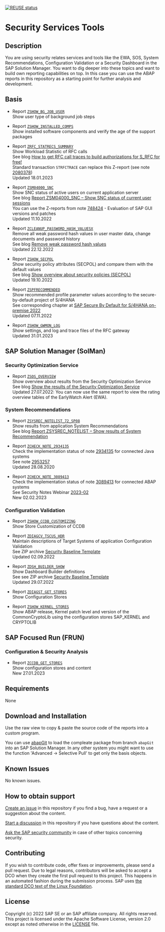 [![REUSE status](https://api.reuse.software/badge/github.com/SAP-samples/security-services-tools)](https://api.reuse.software/info/github.com/SAP-samples/security-services-tools)
# Security Services Tools

## Description

You are using security relates services and tools like the EWA, SOS, System Recommendations, Configuration Validation or a Security Dashboard in the SAP Solution Manager. You want to dig deeper into these topics and want to build own reporting capabilities on top. In this case you can use the ABAP reports in this repository as a starting point for further analysis and development.

## Basis

- Report [`ZSHOW_BG_JOB_USER`](/ABAP/basis/zshow_bg_job_user.prog.abap)  
Show user type of background job steps  

- Report [`ZSHOW_INSTALLED_COMPS`](/ABAP/basis/zshow_installed_comps.prog.abap)  
Show installed software components and verify the age of the support packages  

- Report [`ZRFC_STATRECS_SUMMARY`](/ABAP/basis/zrfc_statrecs_summary.prog.abap)  
Show Workload Statistic of RFC calls  
See blog [How to get RFC call traces to build authorizations for S_RFC for free!](https://blogs.sap.com/2010/12/05/how-to-get-rfc-call-traces-to-build-authorizations-for-srfc-for-free/)  
Standard transaction `STRFCTRACE` can replace this Z-report (see note [2080378](https://launchpad.support.sap.com/#/notes/2080378))  
Updated 18.01.2023  

- Report [`ZSM04000_SNC`](/ABAP/basis/zsm04000_snc.prog.abap)  
Show SNC status of active users on current application server  
See blog [Report ZSM04000_SNC – Show SNC status of current user sessions](https://blogs.sap.com/2013/09/30/report-zsm04000snc-show-snc-status-of-current-user-sessions/)  
You can use the Z-reports from note [748424](https://launchpad.support.sap.com/#/notes/748424) - Evaluation of SAP GUI versions and patches  
Updated 11.10.2022  

- Report [`ZCLEANUP_PASSWORD_HASH_VALUESX`](/ABAP/basis/zcleanup_password_hash_valuesx.prog.abap)  
Remove all weak password hash values in user master data, change documents and password history  
See blog [Remove weak password hash values](https://blogs.sap.com/2022/07/22/report-zcleanup_password_hash_valuesx-remove-weak-password-hash-values/)  
Updated 22.12.2022  

- Report [`ZSHOW_SECPOL`](/ABAP/basis/zshow_secpol.prog.abap)  
Show security policy attributes (SECPOL) and compare them with the default values  
See blog [Show overview about security policies (SECPOL)](https://blogs.sap.com/2022/10/07/show-overview-about-security-policies-secpol/)  
Updated 19.10.2022  

- Report [`ZSPFRECOMMENDED`](/ABAP/basis/zspfrecommended.prog.abap)  
Show recommended profile parameter values according to the secure-by-default project of S/4HANA  
See corresponding chapter at [SAP Secure By Default for S/4HANA on-premise 2022](https://wiki.scn.sap.com/wiki/pages/viewpage.action?pageId=635281119)  
Updated 07.11.2022  

- Report [`ZSHOW_GWMON_LOG`](/ABAP/basis/zshow_gwmon_log.prog.abap)  
Show settings, and log and trace files of the RFC gateway  
Updated 31.01.2023  

## SAP Solution Manager (SolMan)

### Security Optimization Service

- Report [`ZSOS_OVERVIEW`](/ABAP/solman/zsos_overview.prog.abap)  
Show overview about results from the Security Optimization Service  
See blog [Show the results of the Security Optimization Service](https://blogs.sap.com/2022/01/19/show-the-results-of-the-security-optimization-service/)  
Updated 27.07.2022: You can now use the same report to view the rating overview tables of the EarlyWatch Alert (EWA).  

### System Recommendations

- Report [`ZSYSREC_NOTELIST_72_SP08`](/ABAP/solman/zsysrec_notelist_72_sp08.prog.abap)  
Show results from application System Recommendations  
See blog [Report ZSYSREC_NOTELIST – Show results of System Recommendation](https://blogs.sap.com/2011/07/18/report-zsysrecnotelist-show-results-of-system-recommendation/)  

- Report [`ZCHECK_NOTE_2934135`](/ABAP/solman/zcheck_note_2934135.prog.abap)  
Check the implementation status of note [2934135](https://launchpad.support.sap.com/#/notes/2934135) for connected Java systems  
See note [2953257](https://launchpad.support.sap.com/#/notes/2953257)  
Updated 28.08.2020  

- Report [`ZCHECK_NOTE_3089413`](/ABAP/solman/zcheck_note_3089413.prog.abap)  
Check the implementation status of note [3089413](https://launchpad.support.sap.com/#/notes/3089413) for connected ABAP systems  
See Security Notes Webinar [2023-02](https://wiki.scn.sap.com/wiki/pages/viewpage.action?pageId=644615782#Note3089413CapturereplayvulnerabilityinSAPNetWeaverASforABAPandABAPPlatform(reloaded)-HowtousetheSAPSolutionManagertogetanoverviewabouttheimplementationprocess)  
New 02.02.2023  

### Configuration Validation

- Report [`ZSHOW_CCDB_CUSTOMIZING`](/ABAP/solman/zshow_ccdb_customizing.prog.abap)  
Show Store Customization of CCDB  

- Report [`ZDIAGCV_TSCUS_HDR`](/ABAP/solman/zdiagcv_tscus_hdr.prog.abap)  
Maintain descriptions of Target Systems of application Configuration Validation  
See ZIP archive [Security Baseline Template](https://support.sap.com/content/dam/support/en_us/library/ssp/offerings-and-programs/support-services/sap-security-optimization-services-portfolio/Security_Baseline_Template_V2.zip)  
Updated 02.09.2022  

- Report [`ZDSH_BUILDER_SHOW`](/ABAP/solman/zdsh_builder_show.prog.abap)  
Show Dashboard Builder definitions  
See see ZIP archive [Security Baseline Template](https://support.sap.com/content/dam/support/en_us/library/ssp/offerings-and-programs/support-services/sap-security-optimization-services-portfolio/Security_Baseline_Template_V2.zip)  
Updated 29.07.2022  

- Report [`ZDIAGST_GET_STORES`](/ABAP/solman/zdiagst_get_stores.prog.abap)  
Show Configuration Stores  

- Report [`ZSHOW_KERNEL_STORES`](/ABAP/solman/zshow_kernel_stores.prog.abap)  
Show ABAP release, Kernel patch level and version of the CommonCryptoLib using the configuration stores SAP_KERNEL and CRYPTOLIB  

## SAP Focused Run (FRUN)

### Configuration & Security Analysis

- Report [`ZCCDB_GET_STORES`](/ABAP/frun/zccdb_get_stores.prog.abap)  
Show configuration stores and content  
New 27.01.2023  
 
## Requirements
None

## Download and Installation
Use the raw view to copy & paste the source code of the reports into a custom program.  

You can use [abapGit](https://github.com/abapGit/abapGit) to load the compleate package from branch `abapGit` into an SAP Solution Manager. In any other system you might want to use the function 'Advanced -> Selective Pull' to get only the basis objects.  

## Known Issues
No known issues.

## How to obtain support
[Create an issue](https://github.com/SAP-samples/security-services-tools/issues) in this repository if you find a bug, have a request or a suggestion about the content.  

[Start a discussion](https://github.com/SAP-samples/security-services-tools/discussions) in this repository if you have questions about the content.

[Ask the SAP security community](https://answers.sap.com/tags/49511061904067247446167091106425) in case of other topics concerning security.
<!--- https://answers.sap.com/questions/ask.html?additionalTagId=49511061904067247446167091106425 --->

## Contributing
If you wish to contribute code, offer fixes or improvements, please send a pull request. Due to legal reasons, contributors will be asked to accept a DCO when they create the first pull request to this project. This happens in an automated fashion during the submission process. SAP uses [the standard DCO text of the Linux Foundation](https://developercertificate.org/).

## License
Copyright (c) 2022 SAP SE or an SAP affiliate company. All rights reserved. This project is licensed under the Apache Software License, version 2.0 except as noted otherwise in the [LICENSE](LICENSE) file.
